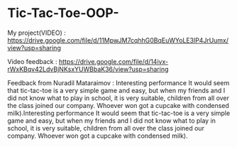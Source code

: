 # Tic-Tac-Toe-OOP-
My project(VIDEO) : https://drive.google.com/file/d/11MpwJM7cqhhG0BqEuWYoLE3lP4JrUumx/view?usp=sharing




Video feedback : https://drive.google.com/file/d/14ivx-rWxKBqv42LdvBjNKsxYUWBbaK36/view?usp=sharing





Feedback from Nuradil Mataraimov : Interesting performance
It would seem that tic-tac-toe is a very simple game and easy, but when my friends and I did not know what to play in school, it is very suitable, children from all over the class joined our company. Whoever won got a cupcake with condensed milk).Interesting performance
It would seem that tic-tac-toe is a very simple game and easy, but when my friends and I did not know what to play in school, it is very suitable, children from all over the class joined our company. Whoever won got a cupcake with condensed milk).
